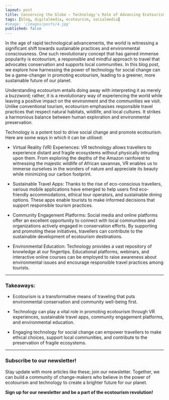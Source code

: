 ```yaml
---
layout: post
title: Conserving the Globe — Technology's Role of Advancing Ecotourism
tags: [blog, digitalmedia, ecotoursim, socialmedia]
#image: '/images/posts/4.jpg'
published: false
---
```

In the age of rapid technological advancements, the world is witnessing a significant shift towards sustainable practices and environmental consciousness. One such revolutionary concept that has gained immense popularity is ecotourism, a responsible and mindful approach to travel that advocates conservation and supports local communities. In this blog post, we explore how harnessing the power of technology for social change can be a game-changer in promoting ecotourism, leading to a greener, more sustainable future of our planet.

Understanding ecotourism entails doing away with interpreting it as merely a buzzword; rather, it is a revolutionary way of experiencing the world while leaving a positive impact on the environment and the communities we visit. Unlike conventional tourism, ecotourism emphasises responsible travel practices that respect natural habitats, wildlife, and local cultures. It strikes a harmonious balance between human exploration and environmental preservation.

Technology is a potent tool to drive social change and promote ecotourism. Here are some ways in which it can be utilised:

- Virtual Reality (VR) Experiences: VR technology allows travellers to experience distant and fragile ecosystems without physically intruding upon them. From exploring the depths of the Amazon rainforest to witnessing the majestic wildlife of African savannas, VR enables us to immerse ourselves in the wonders of nature and appreciate its beauty while minimizing our carbon footprint.

- Sustainable Travel Apps: Thanks to the rise of eco-conscious travellers, various mobile applications have emerged to help users find eco-friendly accommodations, ethical tour operators, and sustainable dining options. These apps enable tourists to make informed decisions that support responsible tourism practices.

- Community Engagement Platforms: Social media and online platforms offer an excellent opportunity to connect with local communities and organizations actively engaged in conservation efforts. By supporting and promoting these initiatives, travellers can contribute to the sustainable development of ecotourism destinations.

- Environmental Education: Technology provides a vast repository of knowledge at our fingertips. Educational platforms, webinars, and interactive online courses can be employed to raise awareness about environmental issues and encourage responsible travel practices among tourists.

---
### Takeaways:

- Ecotourism is a transformative means of traveling that puts environmental conservation and community well-being first.

- Technology can play a vital role in promoting ecotourism through VR experiences, sustainable travel apps, community engagement platforms, and environmental education.

- Engaging technology for social change can empower travellers to make ethical choices, support local communities, and contribute to the preservation of fragile ecosystems.

---
### Subscribe to our newsletter!

Stay update with more articles like these; join our newsletter. Together, we can build a community of change-makers who believe in the power of ecotourism and technology to create a brighter future for our planet.

**Sign up for our newsletter and be a part of the ecotourism revolution!**